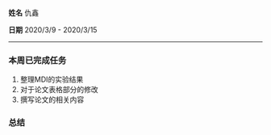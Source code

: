 **姓名** 仇鑫

**日期** 2020/3/9 - 2020/3/15

------

### 本周已完成任务

1. 整理MDI的实验结果
2. 对于论文表格部分的修改
3. 撰写论文的相关内容

### 总结

 

